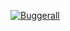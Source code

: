 [![Buggerall](https://buggerall.herokuapp.com/bug/brundage.github.com.png)](https://github.com/brundage/buggerall)
